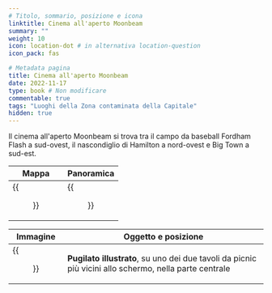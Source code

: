 ```yaml
---
# Titolo, sommario, posizione e icona
linktitle: Cinema all'aperto Moonbeam
summary: ""
weight: 10
icon: location-dot # in alternativa location-question
icon_pack: fas

# Metadata pagina
title: Cinema all'aperto Moonbeam
date: 2022-11-17
type: book # Non modificare
commentable: true
tags: "Luoghi della Zona contaminata della Capitale"
hidden: true
---
```





Il cinema all'aperto Moonbeam si trova tra il  campo da baseball Fordham Flash a sud-ovest, il nascondiglio di Hamilton a nord-ovest e Big Town a sud-est.

| Mappa                     | Panoramica                        |
| ------------------------- | --------------------------------- |
| {{<figure src="fo3/Moonbeam_OC_loc.webp">}} | {{<figure src="fo3/Moonbeam_outdoor_cinema.webp">}} |

| Immagine                                 | Oggetto e posizione                                                                                    | 
| ---------------------------------------- | ------------------------------------------------------------------------------------------------------ |
| {{<figure src="fo3/FO3_PI_Moonbeam_Outdoor_Cinema.webp">}} | **Pugilato illustrato**, su uno dei due tavoli da picnic più vicini allo schermo, nella parte centrale |





